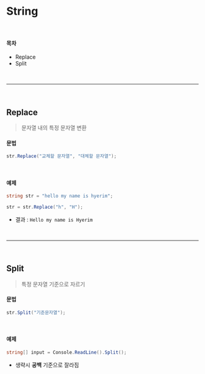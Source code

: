 # String

<br>

#### 목차

* Replace
* Split

<br>

---

<br>

## Replace

> 문자열 내의 특정 문자열 변환

#### 문법

```c#
str.Replace("교체할 문자열", "대체할 문자열");
```

<br>

#### 예제

```c#
string str = "hello my name is hyerim";

str = str.Replace("h", "H");
```

* 결과 : `Hello my name is Hyerim`

<br>

---

<br>

## Split

> 특정 문자열 기준으로 자르기

#### 문법

```c#
str.Split("기준문자열");
```

<br>

#### 예제

```c#
string[] input = Console.ReadLine().Split();
```

* 생략시 **공백** 기준으로 잘라짐
